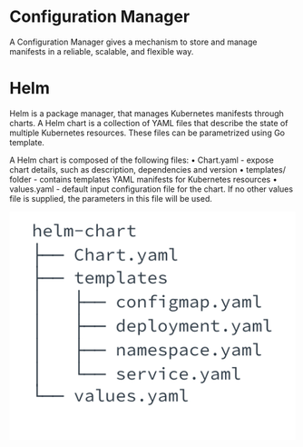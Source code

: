 
# Configuration Manager

A Configuration Manager gives a mechanism to store and manage manifests in a reliable, scalable, and flexible way.

# Helm  

Helm is a package manager, that manages Kubernetes manifests through charts. A Helm chart is a collection of YAML files that describe the state of multiple Kubernetes resources. These files can be parametrized using Go template.

A Helm chart is composed of the following files:
    • Chart.yaml - expose chart details, such as description, dependencies and version 
    • templates/ folder - contains templates YAML manifests for Kubernetes resources 
    • values.yaml - default input configuration file for the chart. If no other values file is supplied, the parameters in this file will be used. 

![Helm Chart Structure](./images/helm-chart-structure.PNG "Helm Chart Structure")    
